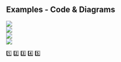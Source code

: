 ## Examples - Code & Diagrams


![](https://github.com/marcinsaj/FlipDisc/blob/main/extras/arduino-7-seg-flip-disc-psps-module.png)  
![](https://github.com/marcinsaj/FlipDisc/blob/main/extras/arduino-2x7-seg-flip-disc-psps-module.png)  
![](https://github.com/marcinsaj/FlipDisc/blob/main/extras/arduino-4x7-seg-3dots-flip-disc-psps-module.png)  
![](https://github.com/marcinsaj/FlipDisc/blob/main/extras/arduino-6x7-seg-2x3dots-flip-disc-psps-module.png)  

:one:
:two:
:three:
:four:
:five:
